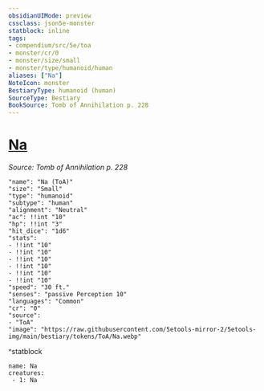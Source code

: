 ```yaml
---
obsidianUIMode: preview
cssclass: json5e-monster
statblock: inline
tags:
- compendium/src/5e/toa
- monster/cr/0
- monster/size/small
- monster/type/humanoid/human
aliases: ["Na"]
NoteIcon: monster
BestiaryType: humanoid (human)
SourceType: Bestiary
BookSource: Tomb of Annihilation p. 228
---
```

# [Na](2-Mechanics/CLI/bestiary/npc/na-toa.md)
*Source: Tomb of Annihilation p. 228*  

```statblock
"name": "Na (ToA)"
"size": "Small"
"type": "humanoid"
"subtype": "human"
"alignment": "Neutral"
"ac": !!int "10"
"hp": !!int "3"
"hit_dice": "1d6"
"stats":
- !!int "10"
- !!int "10"
- !!int "10"
- !!int "10"
- !!int "10"
- !!int "10"
"speed": "30 ft."
"senses": "passive Perception 10"
"languages": "Common"
"cr": "0"
"source":
- "ToA"
"image": "https://raw.githubusercontent.com/5etools-mirror-2/5etools-img/main/bestiary/tokens/ToA/Na.webp"
```
^statblock

```encounter-table
name: Na
creatures:
 - 1: Na
```